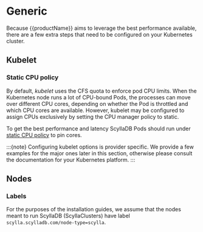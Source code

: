 # Generic

Because {{productName}} aims to leverage the best performance available, there are a few extra steps that need to be configured on your Kubernetes cluster.

## Kubelet

### Static CPU policy

By default, *kubelet* uses the CFS quota to enforce pod CPU limits.
When the Kubernetes node runs a lot of CPU-bound Pods, the processes can move over different CPU cores, depending on whether the Pod is throttled and which CPU cores are available.
However, kubelet may be configured to assign CPUs exclusively by setting the CPU manager policy to static.

To get the best performance and latency ScyllaDB Pods should run under [static CPU policy](https://kubernetes.io/docs/tasks/administer-cluster/cpu-management-policies/#configuration) to pin cores.

:::{note}
Configuring kubelet options is provider specific.
We provide a few examples for the major ones later in this section, otherwise please consult the documentation for your Kubernetes platform.
:::

## Nodes

### Labels

For the purposes of the installation guides, we assume that the nodes meant to run ScyllaDB (ScyllaClusters) have label `scylla.scylladb.com/node-type=scylla`.
